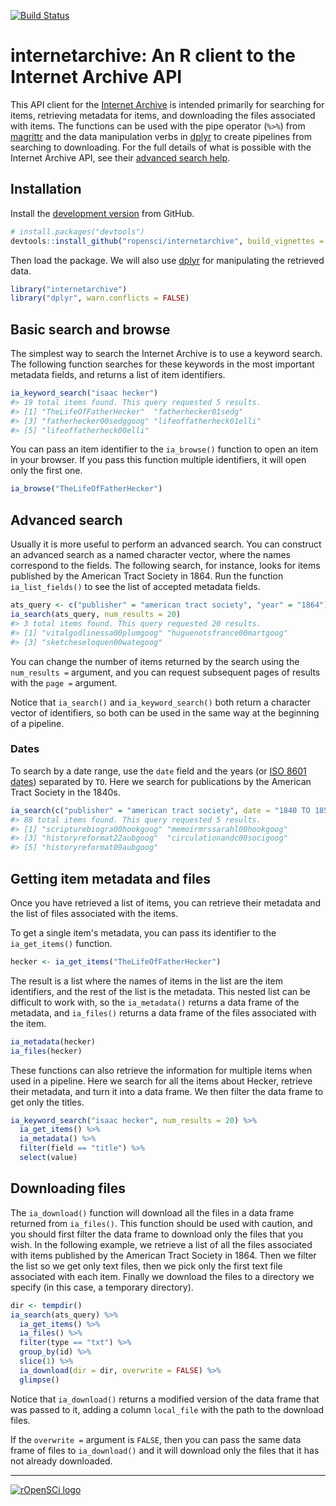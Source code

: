 <!-- README.md is generated from README.Rmd. Please edit that file -->
[![Build Status](https://travis-ci.org/ropensci/internetarchive.svg?branch=master)](https://travis-ci.org/ropensci/internetarchive)

internetarchive: An R client to the Internet Archive API
========================================================

This API client for the [Internet Archive](https://archive.org/) is intended primarily for searching for items, retrieving metadata for items, and downloading the files associated with items. The functions can be used with the pipe operator (`%>%`) from [magrittr](https://github.com/smbache/magrittr) and the data manipulation verbs in [dplyr](https://github.com/hadley/dplyr) to create pipelines from searching to downloading. For the full details of what is possible with the Internet Archive API, see their [advanced search help](https://archive.org/advancedsearch.php).

Installation
------------

Install the [development version](https://github.com/ropensci/internetarchive) from GitHub.

``` r
# install.packages("devtools")
devtools::install_github("ropensci/internetarchive", build_vignettes = TRUE)
```

Then load the package. We will also use [dplyr](https://github.com/hadley/dplyr) for manipulating the retrieved data.

``` r
library("internetarchive")
library("dplyr", warn.conflicts = FALSE)
```

Basic search and browse
-----------------------

The simplest way to search the Internet Archive is to use a keyword search. The following function searches for these keywords in the most important metadata fields, and returns a list of item identifiers.

``` r
ia_keyword_search("isaac hecker")
#> 19 total items found. This query requested 5 results.
#> [1] "TheLifeOfFatherHecker"  "fatherhecker01sedg"    
#> [3] "fatherhecker00sedggoog" "lifeoffatherheck01elli"
#> [5] "lifeoffatherheck00elli"
```

You can pass an item identifier to the `ia_browse()` function to open an item in your browser. If you pass this function multiple identifiers, it will open only the first one.

``` r
ia_browse("TheLifeOfFatherHecker")
```

Advanced search
---------------

Usually it is more useful to perform an advanced search. You can construct an advanced search as a named character vector, where the names correspond to the fields. The following search, for instance, looks for items published by the American Tract Society in 1864. Run the function `ia_list_fields()` to see the list of accepted metadata fields.

``` r
ats_query <- c("publisher" = "american tract society", "year" = "1864")
ia_search(ats_query, num_results = 20)
#> 3 total items found. This query requested 20 results.
#> [1] "vitalgodlinessa00plumgoog" "huguenotsfrance00martgoog"
#> [3] "sketcheseloquen00wategoog"
```

You can change the number of items returned by the search using the `num_results =` argument, and you can request subsequent pages of results with the `page =` argument.

Notice that `ia_search()` and `ia_keyword_search()` both return a character vector of identifiers, so both can be used in the same way at the beginning of a pipeline.

### Dates

To search by a date range, use the `date` field and the years (or [ISO 8601 dates](http://en.wikipedia.org/wiki/ISO_8601)) separated by `TO`. Here we search for publications by the American Tract Society in the 1840s.

``` r
ia_search(c("publisher" = "american tract society", date = "1840 TO 1850"))
#> 88 total items found. This query requested 5 results.
#> [1] "scripturebiogra00hookgoog" "memoirmrssarahl00hookgoog"
#> [3] "historyreformat22aubgoog"  "circulationandc00socigoog"
#> [5] "historyreformat09aubgoog"
```

Getting item metadata and files
-------------------------------

Once you have retrieved a list of items, you can retrieve their metadata and the list of files associated with the items.

To get a single item's metadata, you can pass its identifier to the `ia_get_items()` function.

``` r
hecker <- ia_get_items("TheLifeOfFatherHecker")
```

The result is a list where the names of items in the list are the item identifiers, and the rest of the list is the metadata. This nested list can be difficult to work with, so the `ia_metadata()` returns a data frame of the metadata, and `ia_files()` returns a data frame of the files associated with the item.

``` r
ia_metadata(hecker)
ia_files(hecker)
```

These functions can also retrieve the information for multiple items when used in a pipeline. Here we search for all the items about Hecker, retrieve their metadata, and turn it into a data frame. We then filter the data frame to get only the titles.

``` r
ia_keyword_search("isaac hecker", num_results = 20) %>% 
  ia_get_items() %>% 
  ia_metadata() %>% 
  filter(field == "title") %>% 
  select(value)
```

Downloading files
-----------------

The `ia_download()` function will download all the files in a data frame returned from `ia_files()`. This function should be used with caution, and you should first filter the data frame to download only the files that you wish. In the following example, we retrieve a list of all the files associated with items published by the American Tract Society in 1864. Then we filter the list so we get only text files, then we pick only the first text file associated with each item. Finally we download the files to a directory we specify (in this case, a temporary directory).

``` r
dir <- tempdir()
ia_search(ats_query) %>% 
  ia_get_items() %>% 
  ia_files() %>% 
  filter(type == "txt") %>% 
  group_by(id) %>% 
  slice(1) %>% 
  ia_download(dir = dir, overwrite = FALSE) %>% 
  glimpse()
```

Notice that `ia_download()` returns a modified version of the data frame that was passed to it, adding a column `local_file` with the path to the download files.

If the `overwrite =` argument is `FALSE`, then you can pass the same data frame of files to `ia_download()` and it will download only the files that it has not already downloaded.

------------------------------------------------------------------------

[![rOpenSCi logo](http://ropensci.org/public_images/github_footer.png)](http://ropensci.org)
